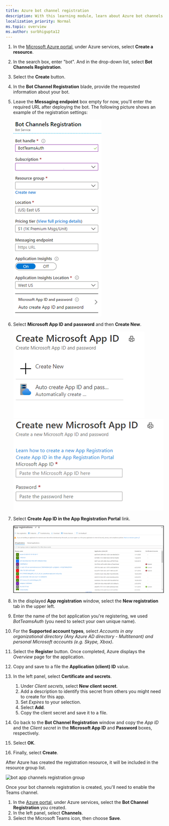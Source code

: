 ```yaml
---
title: Azure bot channel registration
description: With this learning module, learn about Azure bot channels for registration and how to enable Teams channel after registration.
localization_priority: Normal
ms.topic: overview
ms.author: surbhigupta12
---
```


1. In the [Microsoft Azure portal](https://ms.portal.azure.com/#home), under Azure services, select **Create a resource**.
1. In the search box, enter "bot". And in the drop-down list, select **Bot Channels Registration**.
1. Select the **Create** button.
1. In the **Bot Channel Registration** blade, provide the requested information about your bot.
1. Leave the **Messaging endpoint** box empty for now, you'll enter the required URL after deploying the bot. The following picture shows an example of the registration settings:

    ![bot app channels registration](../../assets/images/authentication/auth-bot-channels-registration.png)

1. Select **Microsoft App ID and password** and then **Create New**.

    ![Create Microsoft App ID](../../assets/images/authentication/CreateMicrosoftAppID.png)
    ![Create New Microsoft App ID](../../assets/images/authentication/CreateNewMicrosoftAppID.png)    

1. Select **Create App ID in the App Registration Portal** link.

   ![App Registrations](../../assets/images/authentication/AppRegistration.png)
   
1. In the displayed **App registration** window, select the **New registration** tab in the upper left.
1. Enter the name of the bot application you're registering, we used *BotTeamsAuth* (you need to select your own unique name).
1. For the **Supported account types**, select *Accounts in any organizational directory (Any Azure AD directory - Multitenant) and personal Microsoft accounts (e.g. Skype, Xbox)*.
1. Select the **Register** button. Once completed, Azure displays the *Overview* page for the application.
1. Copy and save to a file the **Application (client) ID** value.
1. In the left panel, select **Certificate and secrets**.
    1. Under *Client secrets*, select **New client secret**.
    1. Add a description to identify this secret from others you might need to create for this app.
    1. Set *Expires* to your selection.
    1. Select **Add**.
    1. Copy the client secret and save it to a file.
1. Go back to the **Bot Channel Registration** window and copy the *App ID* and the *Client secret* in the **Microsoft App ID** and **Password** boxes, respectively.
1. Select **OK**.
1. Finally, select **Create**.

After Azure has created the registration resource, it will be included in the resource group list.  

![bot app channels registration group](~/assets/images/authentication/auth-bot-channels-registration-group.PNG)

Once your bot channels registration is created, you'll need to enable the Teams channel.

1. In the [Azure portal](https://ms.portal.azure.com/#home), under Azure services, select the **Bot Channel Registration** you created.
1. In the left panel, select **Channels**.
1. Select the Microsoft Teams icon, then choose **Save**.
